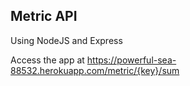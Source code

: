 ## Metric API
Using NodeJS and Express

Access the app at https://powerful-sea-88532.herokuapp.com/metric/{key}/sum

